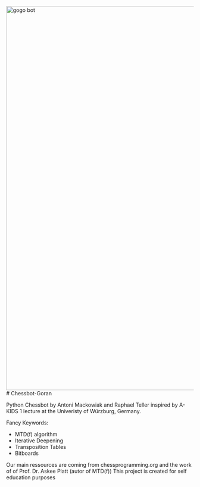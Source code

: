 <img width="1032" alt="gogo bot" src="https://github.com/resteqs/Chessbot-Goran/assets/65457699/9afc5e18-0825-4a0a-b17b-0a8ffb923cf7">
# Chessbot-Goran

Python Chessbot by Antoni Mackowiak and Raphael Teller inspired by A-KIDS 1 lecture at the Univeristy of Würzburg, Germany.

Fancy Keywords:
- MTD(f) algorithm
- Iterative Deepening
- Transposition Tables
- Bitboards

Our main ressources are coming from chessprogramming.org and the work of of Prof. Dr. Askee Platt (autor of MTD(f))
This project is created for self education purposes
